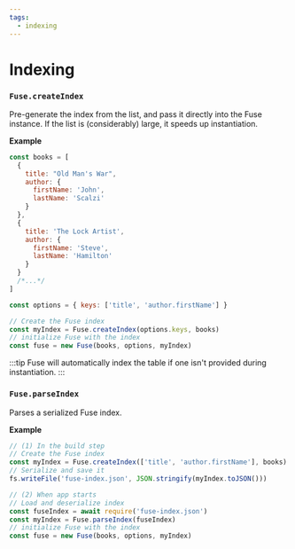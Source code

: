 ```yaml
---
tags:
  - indexing
---
```


# Indexing

### `Fuse.createIndex`

Pre-generate the index from the list, and pass it directly into the Fuse instance. If the list is (considerably) large, it speeds up instantiation.

**Example**

```js
const books = [
  {
    title: "Old Man's War",
    author: {
      firstName: 'John',
      lastName: 'Scalzi'
    }
  },
  {
    title: 'The Lock Artist',
    author: {
      firstName: 'Steve',
      lastName: 'Hamilton'
    }
  }
  /*...*/
]

const options = { keys: ['title', 'author.firstName'] }

// Create the Fuse index
const myIndex = Fuse.createIndex(options.keys, books)
// initialize Fuse with the index
const fuse = new Fuse(books, options, myIndex)
```

:::tip
Fuse will automatically index the table if one isn't provided during instantiation.
:::

### `Fuse.parseIndex`

Parses a serialized Fuse index.

**Example**

```js
// (1) In the build step
// Create the Fuse index
const myIndex = Fuse.createIndex(['title', 'author.firstName'], books)
// Serialize and save it
fs.writeFile('fuse-index.json', JSON.stringify(myIndex.toJSON()))

// (2) When app starts
// Load and deserialize index
const fuseIndex = await require('fuse-index.json')
const myIndex = Fuse.parseIndex(fuseIndex)
// initialize Fuse with the index
const fuse = new Fuse(books, options, myIndex)
```
